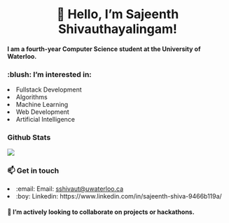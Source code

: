 <h1 align ="center">👋 Hello, I’m Sajeenth Shivauthayalingam!</h1>
<h4> I am a fourth-year Computer Science student at the University of Waterloo.</h4>

<h3>:blush: I’m interested in:</h3>
<li> Fullstack Development </li>
<li> Algorithms </li>
<li> Machine Learning </li>
<li> Web Development </li>
<li> Artificial Intelligence </li>

<h3>Github Stats</h3>
<a href="https://github.com/sajeenth/sajeenth">
  <img align="center" src="https://github-readme-stats/?username=sajeenth&langs_count=8&tex&title_color=ffffff&text_color=c9cacc&icon_color=2bbc8a&bg_color=1d1f21&layout=compact&hide=jupyter%20notebook,cmake,html,css,makefile,shell,procfile" />
</a>

<h3>📫 Get in touch</h3>
<li> :email: Email: <a href="mailto:sshivaut@uwaterloo.ca" alt="Contact me"> sshivaut@uwaterloo.ca </a> </li>
<li> :boy: Linkedin: https://www.linkedin.com/in/sajeenth-shiva-9466b119a/ </li>

<h4> 💞️ I’m actively looking to collaborate on projects or hackathons.</h4>

<!---
sajeenth/sajeenth is a ✨ special ✨ repository because its `README.md` (this file) appears on your GitHub profile.
You can click the Preview link to take a look at your changes.
--->
